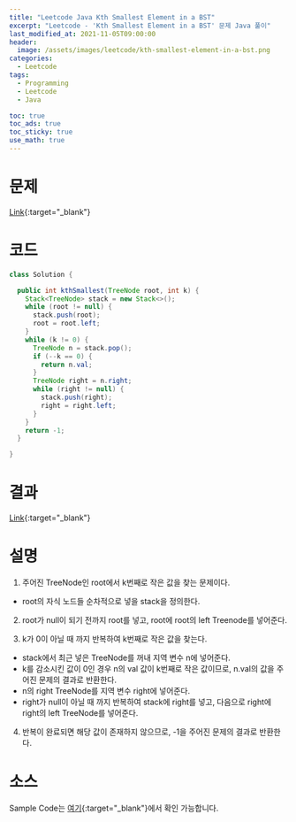 ```yaml
---
title: "Leetcode Java Kth Smallest Element in a BST"
excerpt: "Leetcode - 'Kth Smallest Element in a BST' 문제 Java 풀이"
last_modified_at: 2021-11-05T09:00:00
header:
  image: /assets/images/leetcode/kth-smallest-element-in-a-bst.png
categories:
  - Leetcode
tags:
  - Programming
  - Leetcode
  - Java

toc: true
toc_ads: true
toc_sticky: true
use_math: true
---
```

# 문제
[Link](https://leetcode.com/problems/kth-smallest-element-in-a-bst/){:target="_blank"}

# 코드
```java
class Solution {

  public int kthSmallest(TreeNode root, int k) {
    Stack<TreeNode> stack = new Stack<>();
    while (root != null) {
      stack.push(root);
      root = root.left;
    }
    while (k != 0) {
      TreeNode n = stack.pop();
      if (--k == 0) {
        return n.val;
      }
      TreeNode right = n.right;
      while (right != null) {
        stack.push(right);
        right = right.left;
      }
    }
    return -1;
  }

}
```

# 결과
[Link](https://leetcode.com/submissions/detail/582204311/){:target="_blank"}

# 설명
1. 주어진 TreeNode인 root에서 k번째로 작은 값을 찾는 문제이다.
- root의 자식 노드들 순차적으로 넣을 stack을 정의한다.

2. root가 null이 되기 전까지 root를 넣고, root에 root의 left Treenode를 넣어준다.

3. k가 0이 아닐 때 까지 반복하여 k번째로 작은 값을 찾는다.
- stack에서 최근 넣은 TreeNode를 꺼내 지역 변수 n에 넣어준다.
- k를 감소시킨 값이 0인 경우 n의 val 값이 k번째로 작은 값이므로, n.val의 값을 주어진 문제의 결과로 반환한다.
- n의 right TreeNode를 지역 변수 right에 넣어준다.
- right가 null이 아닐 때 까지 반복하여 stack에 right를 넣고, 다음으로 right에 right의 left TreeNode를 넣어준다.

4. 반복이 완료되면 해당 값이 존재하지 않으므로, -1을 주어진 문제의 결과로 반환한다.

# 소스
Sample Code는 [여기](https://github.com/GracefulSoul/leetcode/blob/master/src/main/java/gracefulsoul/problems/KthSmallestElementInABST.java){:target="_blank"}에서 확인 가능합니다.